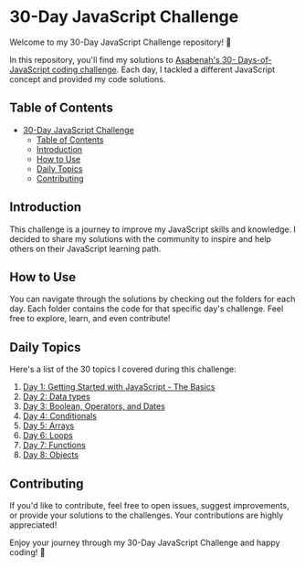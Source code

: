 # 30-Day JavaScript Challenge

Welcome to my 30-Day JavaScript Challenge repository! 🚀

In this repository, you'll find my solutions to <a href="https://github.com/Asabeneh/30-Days-Of-JavaScript/tree/master" target="_blank">Asabenah's 30- Days-of-JavaScript coding challenge</a>. Each day, I tackled a different JavaScript concept and provided my code solutions.

## Table of Contents

- [30-Day JavaScript Challenge](#30-day-javascript-challenge)
  - [Table of Contents](#table-of-contents)
  - [Introduction](#introduction)
  - [How to Use](#how-to-use)
  - [Daily Topics](#daily-topics)
  - [Contributing](#contributing)

## Introduction

This challenge is a journey to improve my JavaScript skills and knowledge. I decided to share my solutions with the community to inspire and help others on their JavaScript learning path.

## How to Use

You can navigate through the solutions by checking out the folders for each day. Each folder contains the code for that specific day's challenge. Feel free to explore, learn, and even contribute!

## Daily Topics

Here's a list of the 30 topics I covered during this challenge:

1. [Day 1: Getting Started with JavaScript - The Basics](Day1/day1.md)
2. [Day 2: Data types](Day2/day2.md)
3. [Day 3: Boolean, Operators, and Dates](Day3/day3.md)
4. [Day 4: Conditionals](Day4/day4.md)
5. [Day 5: Arrays](Day5/day5.md)
6. [Day 6:  Loops](Day6/day6.md)
7. [Day 7: Functions](Day7/day7.md)
8. [Day 8: Objects](Day8/day8.md)


## Contributing

If you'd like to contribute, feel free to open issues, suggest improvements, or provide your solutions to the challenges. Your contributions are highly appreciated!

Enjoy your journey through my 30-Day JavaScript Challenge and happy coding! 🎉
